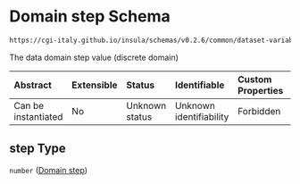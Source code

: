 # Domain step Schema

```txt
https://cgi-italy.github.io/insula/schemas/v0.2.6/common/dataset-variable-domain.schema.json#/$defs/numericDomain/properties/step
```

The data domain step value (discrete domain)

| Abstract            | Extensible | Status         | Identifiable            | Custom Properties | Additional Properties | Access Restrictions | Defined In                                                                                                         |
| :------------------ | :--------- | :------------- | :---------------------- | :---------------- | :-------------------- | :------------------ | :----------------------------------------------------------------------------------------------------------------- |
| Can be instantiated | No         | Unknown status | Unknown identifiability | Forbidden         | Allowed               | none                | [dataset-variable-domain.schema.json\*](schemas/common/dataset-variable-domain.schema.json) |

## step Type

`number` ([Domain step](dataset-variable-domain-defs-numeric-domain-properties-domain-step.md))
